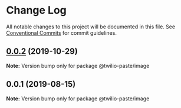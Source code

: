 # Change Log

All notable changes to this project will be documented in this file.
See [Conventional Commits](https://conventionalcommits.org) for commit guidelines.

## [0.0.2](https://github.com/twilio-labs/paste/compare/@twilio-paste/image@0.0.1...@twilio-paste/image@0.0.2) (2019-10-29)

**Note:** Version bump only for package @twilio-paste/image





## 0.0.1 (2019-08-15)

**Note:** Version bump only for package @twilio-paste/image
